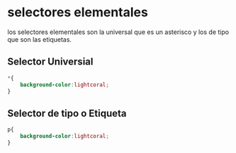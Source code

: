 # selectores elementales

los selectores elementales son la universal que es un asterisco y los de tipo que son las etiquetas. 

## Selector Universial

```css
*{
    background-color:lightcoral;
}
```
## Selector de tipo o Etiqueta

```css
p{
    background-color:lightcoral;
}
```